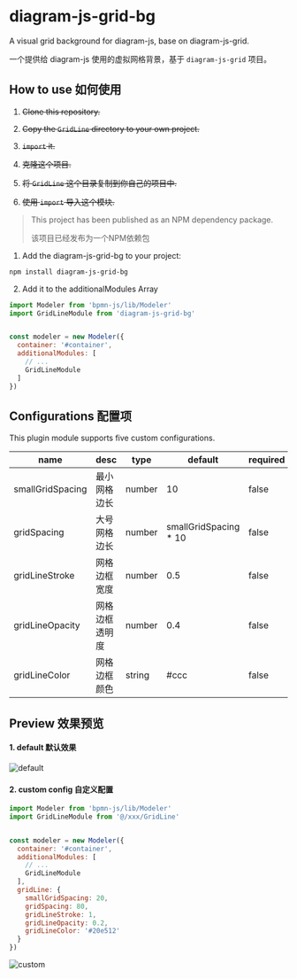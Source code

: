 # diagram-js-grid-bg
A visual grid background for diagram-js, base on diagram-js-grid.

一个提供给 diagram-js 使用的虚拟网格背景，基于 `diagram-js-grid` 项目。

## How to use 如何使用

1. ~~Clone this repository.~~
2. ~~Copy the `GridLine` directory to your own project.~~
3. ~~`import` it.~~


1. ~~克隆这个项目.~~
2. ~~将 `GridLine` 这个目录复制到你自己的项目中.~~
3. ~~使用 `import` 导入这个模块.~~

>  This project has been published as an NPM dependency package.
>
> 该项目已经发布为一个NPM依赖包

1. Add the diagram-js-grid-bg to your project:

```sh
npm install diagram-js-grid-bg
```

2. Add it to the additionalModules Array


```js
import Modeler from 'bpmn-js/lib/Modeler'
import GridLineModule from 'diagram-js-grid-bg'


const modeler = new Modeler({
  container: '#container',
  additionalModules: [
    // ...
    GridLineModule
  ]
})
```

## Configurations 配置项

This plugin module supports five custom configurations.

| name             | desc    | type   | default               | required |
|------------------|---------|--------|-----------------------|----------|
| smallGridSpacing | 最小网格边长  | number | 10                    | false    |
| gridSpacing      | 大号网格边长  | number | smallGridSpacing * 10 | false    |
| gridLineStroke   | 网格边框宽度  | number | 0.5                   | false    |
| gridLineOpacity  | 网格边框透明度 | number | 0.4                   | false    |
| gridLineColor    | 网格边框颜色  | string | #ccc                  | false    |


## Preview 效果预览

#### 1. default 默认效果

![default](./screenshot/CPT2306161011-1338x1047.gif)

#### 2. custom config 自定义配置

```js
import Modeler from 'bpmn-js/lib/Modeler'
import GridLineModule from '@/xxx/GridLine'


const modeler = new Modeler({
  container: '#container',
  additionalModules: [
    // ...
    GridLineModule
  ],
  gridLine: {
    smallGridSpacing: 20,
    gridSpacing: 80,
    gridLineStroke: 1,
    gridLineOpacity: 0.2,
    gridLineColor: '#20e512'
  }
})
```

![custom](./screenshot/CPT2306161015-1328x988.gif)
